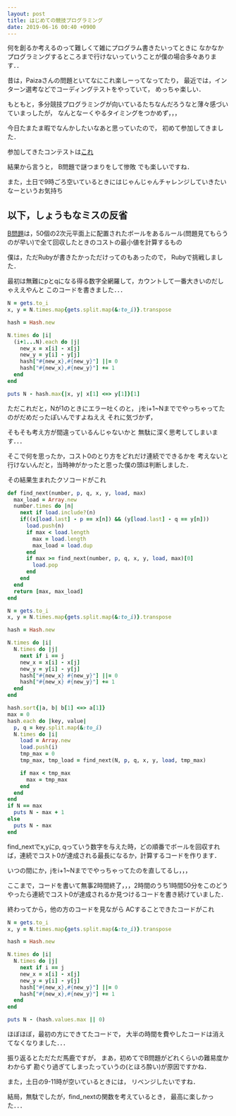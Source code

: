 ```yaml
---
layout: post
title: はじめての競技プログラミング
date: 2019-06-16 00:40 +0900
---
```

何を創るか考えるのって難しくて雑にプログラム書きたいってときに
なかなかプログラミングするところまで行けないっていうことが僕の場合多々あります．．

昔は，Paizaさんの問題といてなにこれ楽しーってなってたり，
最近では，インターン選考などでコーディングテストをやっていて，
めっちゃ楽しい．

もともと，多分競技プログラミングが向いているたちなんだろうなと薄々感づいていまっしたが，
なんとなーくやるタイミングをつかめず，，，

今日たまたま暇でなんかしたいなあと思っていたので，
初めて参加してきました．

参加してきたコンテストは[これ](https://atcoder.jp/contests/diverta2019-2)

結果から言うと，
B問題で謎つまりをして惨敗
でも楽しいですね．

また，土日で9時ごろ空いているときにはじゃんじゃんチャレンジしていきたいなーというお気持ち

## 以下，しょうもなミスの反省

[B問題](https://atcoder.jp/contests/diverta2019-2/tasks/diverta2019_2_b)は，50個の2次元平面上に配置されたボールをあるルール(問題見てもらうのが早い)で全て回収したときのコストの最小値を計算するもの

僕は，ただRubyが書きたかっただけってのもあったので，
Rubyで挑戦しました．

最初は無難にpとqになる得る数字全網羅して，カウントして一番大きいのだしゃええやんと
このコードを書きました．．．
```ruby
N = gets.to_i
x, y = N.times.map{gets.split.map(&:to_i)}.transpose

hash = Hash.new

N.times do |i|
  (i+1...N).each do |j|
    new_x = x[i] - x[j]
    new_y = y[i] - y[j]
    hash["#{new_x},#{new_y}"] ||= 0
    hash["#{new_x},#{new_y}"] += 1
  end
end

puts N - hash.max{|x, y| x[1] <=> y[1]}[1]
```
ただこれだと，Nが1のときにエラー吐くのと，
jをi+1~Nまででやっちゃってたのがだめだったぽいんですよねええ
それに気づかず，

そもそも考え方が間違っているんじゃないかと
無駄に深く思考してしまいます．．．

そこで何を思ったか，コスト0のとり方をどれだけ連続でできるかを
考えないと行けないんだと，当時神がかったと思った僕の頭は判断しました．

その結果生まれたクソコードがこれ
```ruby
def find_next(number, p, q, x, y, load, max)
  max_load = Array.new
  number.times do |n|
    next if load.include?(n)
    if((x[load.last] - p == x[n]) && (y[load.last] - q == y[n]))
      load.push(n)
      if max < load.length
        max = load.length
        max_load = load.dup
      end
      if max >= find_next(number, p, q, x, y, load, max)[0]
        load.pop
      end
    end
  end
  return [max, max_load]
end

N = gets.to_i
x, y = N.times.map{gets.split.map(&:to_i)}.transpose

hash = Hash.new

N.times do |i|
  N.times do |j|
    next if i == j
    new_x = x[i] - x[j]
    new_y = y[i] - y[j]
    hash["#{new_x} #{new_y}"] ||= 0
    hash["#{new_x} #{new_y}"] += 1
  end
end

hash.sort{|a, b| b[1] <=> a[1]}
max = 0
hash.each do |key, value|
  p, q = key.split.map(&:to_i)
  N.times do |i|
    load = Array.new
    load.push(i)
    tmp_max = 0
    tmp_max, tmp_load = find_next(N, p, q, x, y, load, tmp_max)

    if max < tmp_max
      max = tmp_max
    end
  end
end
if N == max
  puts N - max + 1
else
  puts N - max
end

```

find_nextでx,yにp, qっていう数字を与えた時，どの順番でボールを回収すれば，連続でコスト0が達成される最長になるか，計算するコードを作ります．

いつの間にか，jをi+1~Nまででやっちゃってたのを直してるし，，，

ここまで，コードを書いて無事2時間終了，，，2時間のうち1時間50分をこのどうやったら連続でコスト0が達成されるか見つけるコードを書き続けていました．

終わってから，他の方のコードを見ながら
ACすることできたコードがこれ
```ruby
N = gets.to_i
x, y = N.times.map{gets.split.map(&:to_i)}.transpose

hash = Hash.new

N.times do |i|
  N.times do |j|
    next if i == j
    new_x = x[i] - x[j]
    new_y = y[i] - y[j]
    hash["#{new_x},#{new_y}"] ||= 0
    hash["#{new_x},#{new_y}"] += 1
  end
end

puts N - (hash.values.max || 0)
```

ほぼほぼ，最初の方にできてたコードで，
大半の時間を費やしたコードは消えてなくなりました．．．

振り返るとただただ馬鹿ですが，
まあ，初めてでB問題がどれくらいの難易度かわからず
勘ぐり過ぎてしまったっていうの(とほろ酔い)が原因ですかね．

また，土日の9-11時が空いているときには，
リベンジしたいですね．

結局，無駄でしたが，find_nextの関数を考えているとき，
最高に楽しかった．．．